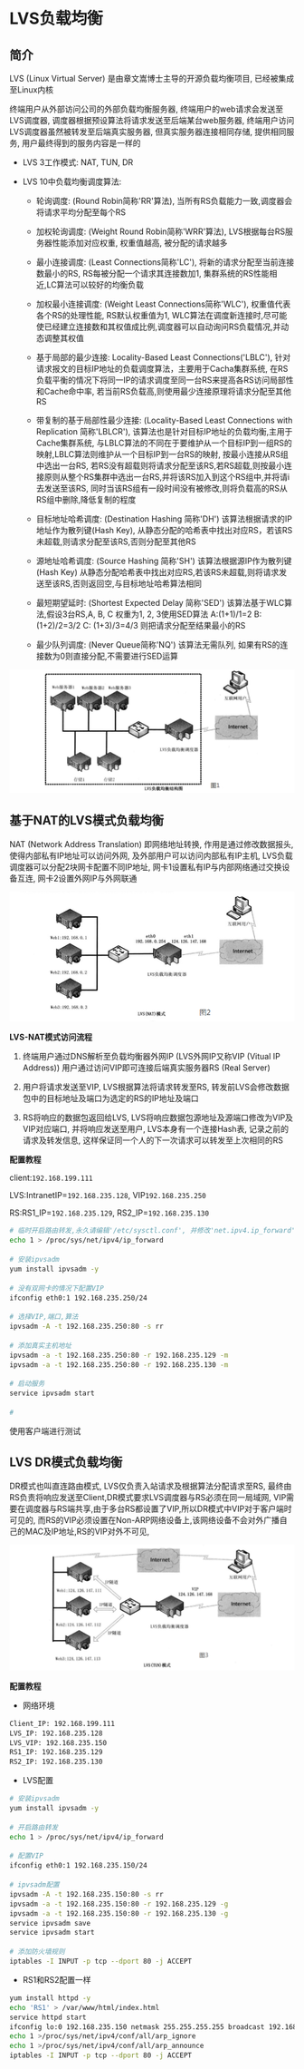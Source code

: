 LVS负载均衡
===


## 简介

LVS (Linux Virtual Server) 是由章文嵩博士主导的开源负载均衡项目,
已经被集成至Linux内核

终端用户从外部访问公司的外部负载均衡服务器, 终端用户的web请求会发送至LVS调度器,
调度器根据预设算法将请求发送至后端某台web服务器,
终端用户访问LVS调度器虽然被转发至后端真实服务器, 但真实服务器连接相同存储,
提供相同服务, 用户最终得到的服务内容是一样的

- LVS 3工作模式: NAT, TUN, DR

- LVS 10中负载均衡调度算法:

    - 轮询调度: (Round Robin简称'RR'算法),
      当所有RS负载能力一致,调度器会将请求平均分配至每个RS

    - 加权轮询调度: (Weight Round Robin简称'WRR'算法),
      LVS根据每台RS服务器性能添加对应权重, 权重值越高, 被分配的请求越多

    - 最小连接调度: (Least Connections简称'LC'), 将新的请求分配至当前连接数最小的RS,
      RS每被分配一个请求其连接数加1,
      集群系统的RS性能相近,LC算法可以较好的均衡负载

    - 加权最小连接调度: (Weight Least Connections简称'WLC'),
      权重值代表各个RS的处理性能, RS默认权重值为1,
      WLC算法在调度新连接时,尽可能使已经建立连接数和其权值成比例,调度器可以自动询问RS负载情况,并动态调整其权值

    - 基于局部的最少连接: Locality-Based Least Connections('LBLC'),
      针对请求报文的目标IP地址的负载调度算法，主要用于Cacha集群系统,
      在RS负载平衡的情况下将同一IP的请求调度至同一台RS来提高各RS访问局部性和Cache命中率,
      若当前RS负载高,则使用最少连接原理将请求分配至其他RS

    - 带复制的基于局部性最少连接: (Locality-Based Least Connections with
      Replication 简称'LBLCR'),
      该算法也是针对目标IP地址的负载均衡,主用于Cache集群系统,
      与LBLC算法的不同在于要维护从一个目标IP到一组RS的映射,LBLC算法则维护从一个目标IP到一台RS的映射,
      按最小连接从RS组中选出一台RS,
      若RS没有超载则将请求分配至该RS,若RS超载,则按最小连接原则从整个RS集群中选出一台RS,并将该RS加入到这个RS组中,并将请i去发送至该RS,
      同时当该RS组有一段时间没有被修改,则将负载高的RS从RS组中删除,降低复制的程度

    - 目标地址哈希调度: (Destination Hashing 简称'DH')
      该算法根据请求的IP地址作为散列键(Hash Key),
      从静态分配的哈希表中找出对应RS，若该RS未超载,则请求分配至该RS,否则分配至其他RS

    - 源地址哈希调度: (Source Hashing 简称'SH') 该算法根据源IP作为散列键(Hash
      Key)
    从静态分配哈希表中找出对应RS,若该RS未超载,则将请求发送至该RS,否则返回空,与目标地址哈希算法相同

    - 最短期望延时: (Shortest Expected Delay 简称'SED')
      该算法基于WLC算法,假设3台RS,A, B, C 权重为1, 2, 3使用SED算法 A:(1+1)/1=2
      B: (1+2)/2=3/2 C: (1+3)/3=4/3 则把请求分配至结果最小的RS

    - 最少队列调度: (Never Queue简称'NQ') 该算法无需队列,
      如果有RS的连接数为0则直接分配,不需要进行SED运算

![LVS负载均衡结构图](/LVS/pictures/LVS负载均衡结构图.png "LVS负载均衡结构图")


## 基于NAT的LVS模式负载均衡

NAT (Network Address Translation) 即网络地址转换, 作用是通过修改数据报头,
使得内部私有IP地址可以访问外网, 及外部用户可以访问内部私有IP主机,
LVS负载调度器可以分配2块网卡配置不同IP地址,
网卡1设置私有IP与内部网络通过交换设备互连, 网卡2设置外网IP与外网联通

![LVS-NAT模式](/LVS/pictures/LVS-NAT模式.png "LVS-NAT模式")

**LVS-NAT模式访问流程**

1. 终端用户通过DNS解析至负载均衡器外网IP (LVS外网IP又称VIP (Vitual IP
Address)) 用户通过访问VIP即可连接后端真实服务器RS (Real Server)

2. 用户将请求发送至VIP, LVS根据算法将请求转发至RS,
转发前LVS会修改数据包中的目标地址及端口为选定的RS的IP地址及端口

3. RS将响应的数据包返回给LVS,
LVS将响应数据包源地址及源端口修改为VIP及VIP对应端口, 并将响应发送至用户,
LVS本身有一个连接Hash表, 记录之前的请求及转发信息,
这样保证同一个人的下一次请求可以转发至上次相同的RS

**配置教程**

client:`192.168.199.111`

LVS:IntranetIP=`192.168.235.128`, VIP`192.168.235.250`

RS:RS1_IP=`192.168.235.129`, RS2_IP=`192.168.235.130`

```Bash
# 临时开启路由转发,永久请编辑'/etc/sysctl.conf', 并修改'net.ipv4.ip_forward'的值为1
echo 1 > /proc/sys/net/ipv4/ip_forward

# 安装ipvsadm
yum install ipvsadm -y

# 没有双网卡的情况下配置VIP
ifconfig eth0:1 192.168.235.250/24

# 选择VIP,端口,算法
ipvsadm -A -t 192.168.235.250:80 -s rr

# 添加真实主机地址
ipvsadm -a -t 192.168.235.250:80 -r 192.168.235.129 -m
ipvsadm -a -t 192.168.235.250:80 -r 192.168.235.130 -m

# 启动服务
service ipvsadm start

# 
```

使用客户端进行测试


## LVS DR模式负载均衡

DR模式也叫直连路由模式, LVS仅负责入站请求及根据算法分配请求至RS,
最终由RS负责将响应发送至Client,DR模式要求LVS调度器与RS必须在同一局域网,
VIP需要在调度器与RS端共享,由于多台RS都设置了VIP,所以DR模式中VIP对于客户端时可见的, 
而RS的VIP必须设置在Non-ARP网络设备上,该网络设备不会对外广播自己的MAC及IP地址,RS的VIP对外不可见,

![LVS-DR模式](/LVS/pictures/LVS-DR模式.png)

**配置教程**

- 网络环境
```Bash
Client_IP: 192.168.199.111
LVS_IP: 192.168.235.128
LVS_VIP: 192.168.235.150
RS1_IP: 192.168.235.129
RS2_IP: 192.168.235.130
```

- LVS配置
```Bash
# 安装ipvsadm
yum install ipvsadm -y

# 开启路由转发
echo 1 > /proc/sys/net/ipv4/ip_forward

# 配置VIP
ifconfig eth0:1 192.168.235.150/24

# ipvsadm配置
ipvsadm -A -t 192.168.235.150:80 -s rr
ipvsadm -a -t 192.168.235.150:80 -r 192.168.235.129 -g
ipvsadm -a -t 192.168.235.150:80 -r 192.168.235.130 -g
service ipvsadm save
service ipvsadm start

# 添加防火墙规则
iptables -I INPUT -p tcp --dport 80 -j ACCEPT
```

- RS1和RS2配置一样
```Bash
yum install httpd -y
echo 'RS1' > /var/www/html/index.html
service httpd start
ifconfig lo:0 192.168.235.150 netmask 255.255.255.255 broadcast 192.168.235.150 up
echo 1 >/proc/sys/net/ipv4/conf/all/arp_ignore
echo 1 >/proc/sys/net/ipv4/conf/all/arp_announce
iptables -I INPUT -p tcp --dport 80 -j ACCEPT
```
